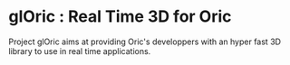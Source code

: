# glOric : Real Time 3D for Oric 

Project glOric aims at providing Oric's developpers with an hyper fast 3D library to use in real time applications.

